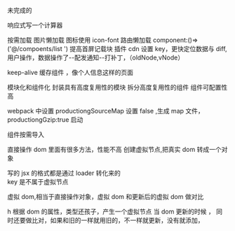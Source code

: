未完成的

响应式写一个计算器

按需加载
图片懒加载
图标使用 icon-font
路由懒加载 component:()=>('@/compoents/list ') 提高首屏记载块
插件 cdn
设置 key，更快定位数据与 diff,
用户操作，数据操作了--配发通知--打补丁，（oldNode,vNode）

keep-alive 缓存组件 ，像个人信息这样的页面

模块化和组件化
封装具有高度复用性的模块
拆分高度复用性的组件
组件可配置性高

webpack 中设置 productiongSourceMap 设置 false ,生成 map 文件，
productiongGzip:true 启动

组件按需导入

直接操作 dom 里面有很多方法，性能不高
创建虚拟节点,把真实 dom 转成一个对象

写的 jsx 的格式都是通过 loader 转化来的  
key 是不属于虚拟节点

虚拟 dom,相当于直接操作对象，虚拟 dom 和更新后的虚拟 dom 做对比

h 根据 dom 的属性，类型还孩子，产生一个虚拟节点
当 dom 更新的时候 ，
同时还要做比对，如果和旧的一样就用旧的，不一样就更新，没有就添加，
